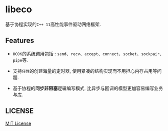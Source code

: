 # libeco

  基于协程实现的`C++ 11`高性能事件驱动网络框架.

## Features

  * `HOOK`的系统调用包括 : `send`、`recv`、`accept`、`connect`、`socket`、`sockpair`、`pipe`等.

  * 支持`任性`的创建海量的定时器, 使用紧凑的结构实现而不用担心内存占用等问题.

  * 基于协程的**同步非阻塞**逻辑编写模式, 比异步与回调的模型更加容易编写业务与库.

## LICENSE

  [MIT License](https://github.com/cfadmin-cn/libeco/blob/main/LICENSE)
